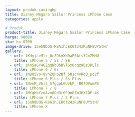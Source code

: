 ```yaml
---
layout: produk-casinghp
title: Disney Megara Sailor Princess iPhone Case
categories: apple

# Produk
product-title: Disney Megara Sailor Princess iPhone Case
harga: 90000
sku: hn-0700
image-drive: 15eh8DQG-R8AIhJEK0t24zRuNF8UY5tH7
gallery:
  - url: 1KdyjLeMlz_0cZOkyXNDaP6Ats3CmZMHU
    title: iPhone 5 / 5s / SE
  - url: 1Kn5aGY4GZqqNbBbBVlSx0oqzWBzJDLlc
    title: iPhone 6 / 6s
  - url: 1NDUSVo-8VhZ8Po2Bf_681c4vRqB_pc2f
    title: iPhone 6 Plus / 6s Plus
  - url: 1NenM_Vbll_h7ggpLGUvkF_-B07OVwmPS
    title: iPhone 7 / 8
  - url: 1MYqhbYzoAvo8Od3r0POn8ZmJHX1DP-4K
    title: iPhone 7 Plus / 8 Plus
  - url: 15eh8DQG-R8AIhJEK0t24zRuNF8UY5tH7
    title: iPhone X
---
```


